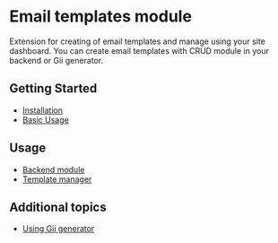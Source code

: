 Email templates module
======================

Extension for creating of email templates and manage using your site dashboard.
You can create email templates with CRUD module in your backend or Gii generator.

Getting Started
---------------

* [Installation](installation.md)
* [Basic Usage](basic-usage.md)

Usage
-----
* [Backend module](backend-module.md)
* [Template manager](template-manager.md)

Additional topics
-----------------

* [Using Gii generator](gii-generator.md)


